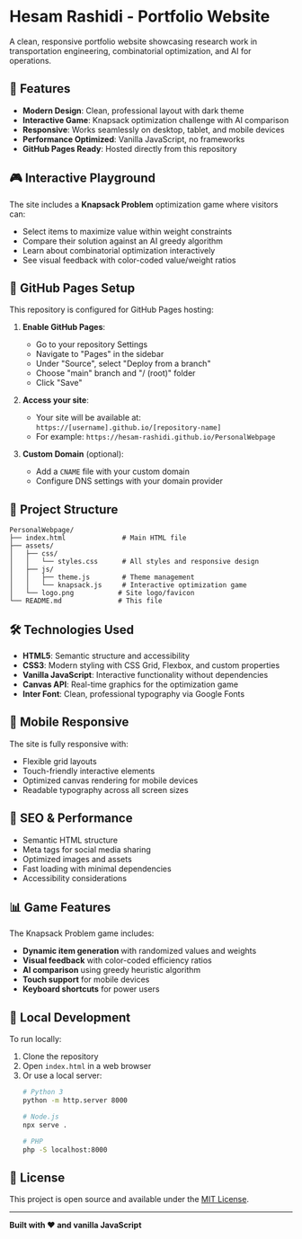 # Hesam Rashidi - Portfolio Website

A clean, responsive portfolio website showcasing research work in transportation engineering, combinatorial optimization, and AI for operations.

## 🌟 Features

- **Modern Design**: Clean, professional layout with dark theme
- **Interactive Game**: Knapsack optimization challenge with AI comparison
- **Responsive**: Works seamlessly on desktop, tablet, and mobile devices
- **Performance Optimized**: Vanilla JavaScript, no frameworks
- **GitHub Pages Ready**: Hosted directly from this repository

## 🎮 Interactive Playground

The site includes a **Knapsack Problem** optimization game where visitors can:
- Select items to maximize value within weight constraints
- Compare their solution against an AI greedy algorithm
- Learn about combinatorial optimization interactively
- See visual feedback with color-coded value/weight ratios

## 🚀 GitHub Pages Setup

This repository is configured for GitHub Pages hosting:

1. **Enable GitHub Pages**:
   - Go to your repository Settings
   - Navigate to "Pages" in the sidebar
   - Under "Source", select "Deploy from a branch"
   - Choose "main" branch and "/ (root)" folder
   - Click "Save"

2. **Access your site**:
   - Your site will be available at: `https://[username].github.io/[repository-name]`
   - For example: `https://hesam-rashidi.github.io/PersonalWebpage`

3. **Custom Domain** (optional):
   - Add a `CNAME` file with your custom domain
   - Configure DNS settings with your domain provider

## 📁 Project Structure

```
PersonalWebpage/
├── index.html              # Main HTML file
├── assets/
│   ├── css/
│   │   └── styles.css      # All styles and responsive design
│   ├── js/
│   │   ├── theme.js        # Theme management
│   │   └── knapsack.js     # Interactive optimization game
│   └── logo.png           # Site logo/favicon
└── README.md              # This file
```

## 🛠 Technologies Used

- **HTML5**: Semantic structure and accessibility
- **CSS3**: Modern styling with CSS Grid, Flexbox, and custom properties
- **Vanilla JavaScript**: Interactive functionality without dependencies
- **Canvas API**: Real-time graphics for the optimization game
- **Inter Font**: Clean, professional typography via Google Fonts

## 📱 Mobile Responsive

The site is fully responsive with:
- Flexible grid layouts
- Touch-friendly interactive elements
- Optimized canvas rendering for mobile devices
- Readable typography across all screen sizes

## 🎯 SEO & Performance

- Semantic HTML structure
- Meta tags for social media sharing
- Optimized images and assets
- Fast loading with minimal dependencies
- Accessibility considerations

## 📊 Game Features

The Knapsack Problem game includes:
- **Dynamic item generation** with randomized values and weights
- **Visual feedback** with color-coded efficiency ratios
- **AI comparison** using greedy heuristic algorithm
- **Touch support** for mobile devices
- **Keyboard shortcuts** for power users

## 🔧 Local Development

To run locally:

1. Clone the repository
2. Open `index.html` in a web browser
3. Or use a local server:
   ```bash
   # Python 3
   python -m http.server 8000
   
   # Node.js
   npx serve .
   
   # PHP
   php -S localhost:8000
   ```

## 📄 License

This project is open source and available under the [MIT License](LICENSE).

---

**Built with ❤️ and vanilla JavaScript**
